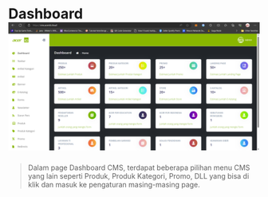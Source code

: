 # Dashboard ![](dashboard_cms.png)

> Dalam page Dashboard CMS, terdapat beberapa pilihan menu CMS yang lain seperti Produk, Produk Kategori, Promo, DLL yang bisa di klik dan masuk ke pengaturan masing-masing page.
